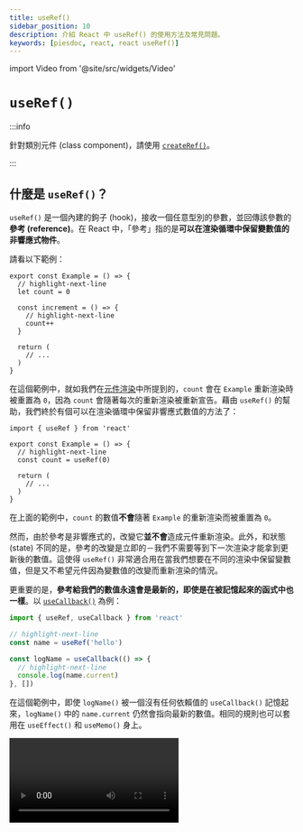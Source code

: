 ```yaml
---
title: useRef()
sidebar_position: 10
description: 介紹 React 中 useRef() 的使用方法及常見問題。
keywords: [piesdoc, react, react useRef()]
---
```


import Video from '@site/src/widgets/Video'


# `useRef()`

:::info

針對類別元件 (class component)，請使用 [`createRef()`](https://reactjs.org/docs/refs-and-the-dom.html#creating-refs)。

:::

## 什麼是 `useRef()`？

`useRef()` 是一個內建的鉤子 (hook)，接收一個任意型別的參數，並回傳該參數的**參考 (reference)**。在 React 中，「參考」指的是**可以在渲染循環中保留變數值的非響應式物件**。

請看以下範例：

```tsx showLineNumbers
export const Example = () => {
  // highlight-next-line
  let count = 0

  const increment = () => {
    // highlight-next-line
    count++
  }

  return (
    // ...
  )
}
```

在這個範例中，就如我們在[元件渲染](./component-rendering#元件重新渲染時會發生什麼事)中所提到的，`count` 會在 `Example` 重新渲染時被重置為 `0`，因為 `count` 會隨著每次的重新渲染被重新宣告。藉由 `useRef()` 的幫助，我們終於有個可以在渲染循環中保留非響應式數值的方法了：

```tsx showLineNumbers
import { useRef } from 'react'

export const Example = () => {
  // highlight-next-line
  const count = useRef(0)

  return (
    // ...
  )
}
```

在上面的範例中，`count` 的數值**不會**隨著 `Example` 的重新渲染而被重置為 `0`。

然而，由於參考是非響應式的，改變它**並不會**造成元件重新渲染。此外，和狀態 (state) 不同的是，參考的改變是立即的－我們不需要等到下一次渲染才能拿到更新後的數值。這使得 `useRef()` 非常適合用在當我們想要在不同的渲染中保留變數值，但是又不希望元件因為變數值的改變而重新渲染的情況。

更重要的是，**參考給我們的數值永遠會是最新的，即使是在被記憶起來的函式中也一樣**。以 [`useCallback()`](./optimization-functions#usecallback) 為例：

```ts showLineNumbers
import { useRef, useCallback } from 'react'

// highlight-next-line
const name = useRef('hello')

const logName = useCallback(() => {
  // highlight-next-line
  console.log(name.current)
}, [])
```

在這個範例中，即使 `logName()` 被一個沒有任何依賴值的 `useCallback()` 記憶起來，`logName()` 中的 `name.current` 仍然會指向最新的數值。相同的規則也可以套用在 `useEffect()` 和 `useMemo()` 身上。

<Video src="/video/react/use-ref_always-latest.mov" />

:::caution

請注意，由於參考是非響應式的，任何依賴於他的副作用 (`useEffect()`、`useMemo()` 或 `useCallback()`) 在參考改變時都**不會**被執行，除非在同一時間依賴值陣列中有任何響應式數值發生變化。舉例來說：

- 在下面的範例中，無論 `name.current` 改變多少次，副作用都不會再次執行：
  ```ts showLineNumbers
  import { useRef, useEffect } from 'react'

  const name = useRef('hello')

  useEffect(() => {
    // `name.current` 的改變不會導致這個副作用被執行。
  // highlight-next-line
  }, [name.current])
  ```
- 在下面的範例中，`name.curent` 的改變不會導致副作用被執行，但是 `age` 會！
  ```ts showLineNumbers
  import { useState, useRef, useEffect } from 'react'

  const [age, setAge] = useState(0)
  const name = useRef('hello')

  useEffect(() => {
    // 這個副作用不會在 `name.current` 改變後被執行，但是
    // 他會在 `age` 改變之後被執行！
  // highlight-next-line
  }, [age, name.current])
  ```

簡單來說，**將任何參考作為某個副作用的依賴值是沒有意義的**。

:::

## `MutableRefObject<T>`

`useRef()` 的回傳值型別為 `MutableRefObject<T>`。簡化版的 `MutableRefObject<T>` 介面如下：

```ts showLineNumbers
interface MutableRefObject<T> {
  current: T
}
```

一個 `MutableRefObject<T>` 只能存放**一個**任意型別的值，所以他可以是：

- `MutableRefObject<number>`
- `MutableRefObject<number[]>`
- `MutableRefObject<{ id: number, name: string }>`
- `MutableRefObject<Promise<() => void>>`
- ...任何您需要的型別！

以下是一個 `useRef()` 的簡單範例：

```ts showLineNumbers
import { useRef } from 'react'

const name = useRef('hello')

console.log(name) // { current: 'hello' }
```

## 更新參考

要更新一個參考，我們只需要使用典型的作法即可：

```ts showLineNumbers
import { useRef } from 'react'

const name = useRef('hello')
console.log(name.current) // 'hello'

// highlight-next-line
name.current = 'world'
console.log(name.current) // 'world'
```

任何型別的參考都遵守同樣的規則，例如：

```ts showLineNumbers
import { useRef } from 'react'

// array
const fruits = useRef(['apple', 'banana'])
console.log(fruits.current) // ['apple', 'banana']

// highlight-next-line
fruits.current[0] = 'cherry'
console.log(fruits.current) // ['cherry', 'banana']

// object
const user = useRef({
  name: 'hello'
  age: 5,
})
console.log(user.current) // { name: 'hello', age: 5 }

// highlight-next-line
user.current.name = 'world'
console.log(user.current) // { name: 'world', age: 5 }
```

## 範例

下面我們將列出一些 `useRef()` 會派上用場的常見情況。

### DOM 節點實體

您可以藉由綁定一個參考到 DOM 節點身上來獲取他的實體。例如：

```tsx
import { useRef } from 'react'

export const Example = () => {
  // highlight-next-line
  const input = useRef<HTMLInputElement>(null)

  const changeValue = () => {
    // highlight-start
    if (input.current) {
      input.current.value += 'hello'
      console.log(input.current)
    }
    // highlight-end
  }

  return (
    <div>
      {/* highlight-next-line */}
      <input ref={input} />
      <button onClick={changeValue}>Change value</button>
    </div>
  )
}
```

藉由放置一個參考到 DOM 節點的 `ref` 屬性中，您就能使用原生 JavaScript 的[元素](https://developer.mozilla.org/en-US/docs/Web/API/Element)物件來操作節點。請注意，如果參考的目標是一個 DOM 節點，我們就必須使用 `null` 來做為參考的初始值。

<Video src="/video/react/use-ref_html-element.mov" />

然而，這個作法只該在**標準的屬性/狀態無法達成您的需求，或是標準的屬性/狀態不便使用時**才被使用。兩個使用 `useRef()` 的好例子是計算 DOM 節點的寬度/高度，或是聚焦 (focus) 在一個 `<input>` 上。

### 元件實體

:::info

預設情況下這種作法只能用在類別元件身上。若您想要在函式元件 (function component) 上達到相同的效果，請使用 [`useImperativeHandle()`](./forward-ref#useimperativehandle)。

:::

和 DOM 節點實體相似，您可以藉由綁定一個參考到類別子元件身上來獲取他的實體。例如：

```tsx title="Parent.tsx" showLineNumbers
import { useRef } from 'react'
  // highlight-next-line
import { Child } from './Child'

export const Parent = () => {
  // `Child` 是一個類別元件。
  // highlight-next-line
  const child = useRef<Child>(null)

  const makeChilGetOld = () => {
  // highlight-next-line
    child.current?.getOld()
  }

  return (
    <div>
      {/* highlight-next-line */}
      <Child ref={child} />
      <button onClick={makeChilGetOld}>
        Make Child Get Old
      </button>
    </div>
  )
}
```

```tsx title="Child.tsx" showLineNumbers
import { Component } from 'react'

interface IChildProps {}

interface IChildState {
  age: number
}

export class Child extends Component<IChildProps, IChildState> {
  constructor(props: IChildProps) {
    super(props)
    this.state = {
      age: 5,
    }
  }

  getOld = () => {
    this.setState((prevState) => ({
      ...prevState,
      age: prevState.age + 1,
    }))
  }

  render() {
    return <h1>Hello, I am {this.state.age} years old</h1>
  }
}
```

<Video src="/video/react/use-ref_component-instance.mov" />

在這個範例中：

- 即使我們沒有在 `Child` 中定義名為 `ref` 的屬性，這個功能仍然能照常運作，因為這個部分在我們擴展 (extends) `Component` 的時候就已經由 React 處理好了。
- `Child` 是一個有著 `{ age: number }` 狀態的類別元件，其中有一個方法 `getOld()` 來更新 `this.state.age`。
- 我們在 `Parent` 中使用參考取得 `Child` 的實體之後，我們就能在 `Parent` 中的 "Make Child Get Old" 按鈕被點擊後呼叫 `Child` 的 `getOld()` 方法。

<details>
  <summary>
    如果我們在 <code>Child</code> 中明確定義一個 <code>ref</code>，他會起作用嗎？
  </summary>

  **很不幸的，不會**。如果我們在元件中定義一個 `ref` 屬性，React 會刻意忽略他，導致該屬性的值變成 `undefined`。唯一能夠從子元件中獲取父元件傳下來的 `ref` 屬性的方法只有使用[`forwardRef()`](./forward-ref)。
</details>

若您嘗試在 `Parent` 中 `console.log(child.current)`，您就能看見 `Child` 的實體：

<img src="/img/react/use-ref_component-instance.png" alt="Value of the instance of class component" />

由於子元件的一切現在都暴露給父元件了，在操作這個實體的時候要非常小心；現在我們甚至可以在父元件中呼叫子元件的 `setState()` 方法！

與建立 DOM 節點的參考時相同，這個作法只該在**標準的屬性/狀態無法達成您的需求，或是標準的屬性/狀態不便使用時**才被使用。這種情況在整合第三方元件到我們的應用程式的時候較常發生。

### 未被控制的元件 (Uncontrolled Components)

在處理表單時 (像是 `<input>`、`<textarea>`、豐富文本編輯器等等)，開發人員多半會選擇使用 `useState()` 來進行所有的處理。然而，依據狀態使用的情境不同，有時候 `useRef()` 會是比較好的選擇。舉例來說：

```tsx showLineNumbers
import { useState, FormEvent, ChangeEvent } from 'react'

export const Example = () => {
    // highlight-next-line
  const [name, setName] = useState('')

  const submit = async (e: FormEvent) => {
    e.preventDefault()
    // 用 `name` 去做任何您想做的事。
    // highlight-next-line
    console.log(name)
  }

  const handleChange = (e: ChangeEvent<HTMLInputElement>) => {
    const { value } = e.target
    // highlight-next-line
    setName(value)
  }

  return (
    <form onSubmit={submit}>
      <input onChange={handleChange} />
      <button type="submit">Submit</button>
    </form>
  )
}
```

在這個範例中，`name` 被宣告為一個狀態，但是將他宣告為一個參考可能會更合適，因為：

- `name` 並沒有被顯示在畫面上。
- `name` 並不是任何副作用的依賴值。
- 我們沒有使 `<input>` 成為一個被控制的元件 (controlled component)。換句話說，`<input>` 裡面的數值並不受 `name` 影響。
- 由於 `name` 是一個狀態，改變他將會導致元件重新渲染。這代表隨著每個字元的輸入，所有未被記憶的子元件都會重新渲染，導致效能不佳。有時甚至連 `onBlur` 也救不了你。

基於以上原因，在這個範例中，使用 `useRef()` 來宣告 `name` 會比使用 `useState()` 來得更理想：

```tsx showLineNumbers
import { useRef, FormEvent, ChangeEvent } from 'react'

export const Example = () => {
    // highlight-next-line
  const name = useRef('')

  const submit = async (e: FormEvent) => {
    e.preventDefault()
    // 用 `name.current` 去做任何您想做的事。
    // highlight-next-line
    console.log(name)
  }

  const handleChange = (e: ChangeEvent<HTMLInputElement>) => {
    const { value } = e.target
    // highlight-next-line
    name.current = value
  }

  return (
    <form onSubmit={submit}>
      <input onChange={handleChange} />
      <button type="submit">Submit</button>
    </form>
  )
}
```

<Video src="/video/react/use-ref_uncontrolled-component.mov" />

### 保留數值供之後使用

有時候我們需要在兩個不同的生命週期共用同一個變數，這通常發生在第三方套件回傳了一個函式，或是 `setTimeout()` 和 `setInterval()` 回傳 id 的情況。例如：

```tsx showLineNumbers
import { useEffect } from 'react'
import SomeRandomLibrary from 'some-random-library'

interface IExampleProps {
  something: string
}

// highlight-next-line
export const Example = ({ something }: IExampleProps) => {

  useEffect(() => {
    // highlight-next-line
    const thatFunction = SomeRandomLibrary.init(something)
  }, [])
  
  const doSomething = () => {
    // 這行不通，因為 `thatFunction` 在這裡不存在。
    // highlight-next-line
    thatFunction()
  }
  
  return (
    <button onClick={doSomething}>
      Click Me
    </button>
  )
}
```

在這個範例中：

- `SomeRandomLibrary.init()` 是一個用來初始化套件的函式 (通常是非同步的)。
- `SomeRandomLibrary.init()` 會回傳一個函式，我們需要在按鈕被點擊後呼叫這個函式。
- `SomeRandomLibrary.init()` 依賴著 `something` 屬性；考慮到這個元件在應用程式中可能會有多個實體，每次的 `something` 都可能是不同的數值，因此針對每個實體分別進行初始化比較合理。

我們在元件掛載後呼叫 `SomeRandomLibrary.init()`，這是最合理的初始化時機。要解決範例中的問題，最直接的方法就是將 `SomeRandomLibrary.init()` 移到 `doSomething()` 中，這樣我們就能在初始化完成後存取到 `thatFunction()`。然而，由於 `SomeRandomLibrary.init()` 的功能是初始化套件，多次呼叫他可能會導致我們不想要的結果，例如浪費資源或是錯誤。因此，最合適的方法就是將 `thatFunction()` 存入某個變數中，這樣我們就能在不同的生命週期中存取他。但是該如何做到這件事呢？

我們必須確保每個元件實體都有他自己的 `thatFunction()`，但是我們又不希望元件因為這個函式被存入某個變數的緣故多做一次重新渲染。在這種情況下，`useRef()` 就是最好的選擇，因為他能在渲染之間保留變數的數值，改變它也不會造成元件重新渲染。例如：

```tsx showLineNumbers
import { useRef, useEffect } from 'react'
import SomeRandomLibrary from 'some-random-library'

interface IExampleProps {
  something: string
}

export const Example = ({ something }: IExampleProps) => {
  // highlight-next-line
  const thatFunction = useRef<() => void>()

  useEffect(() => {
    // highlight-next-line
    thatFunction.crrent = SomeRandomLibrary.init(something)
  }, [])
  
  const doSomething = () => {
    // highlight-next-line
    thatFunction.current?.()
  }
  
  return (
    <button onClick={doSomething}>
      Click Me
    </button>
  )
}
```

:::caution

雖然將變數宣告在元件外部似乎是一種解決方法，實際上那會讓該元件所有的實體都存取到同一個變數，這不是我們希望看到的結果：

```tsx showLineNumbers
import { useEffect } from 'react'
import SomeRandomLibrary from 'some-random-library'

interface IExampleProps {
  something: string
}

// 小心！
// 此元件所有的實體都會存取到同一個變數！
// highlight-next-line
let thatFunction: (() => void) | undefined = undefined

export const Example = ({ something }: IExampleProps) => {
  useEffect(() => {
    // highlight-next-line
    thatFunction = SomeRandomLibrary.init(something)
  }, [])
  
  const doSomething = () => {
    // highlight-next-line
    thatFunction?.()
  }
  
  return (
    <button onClick={doSomething}>
      Click Me
    </button>
  )
}
```

:::

## 何時該使用 `useRef()`？

綜上所述，當您需要在渲染之間保留變數值，同時又不希望元件在該數值改變後重新渲染，`useRef()` 會是個合適的選擇。函式和計時器 (`setTimeout()` 和 `setInterval()` 的回傳值) 就是兩個常見的範例。